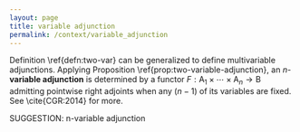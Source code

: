 ```yaml
---
layout: page
title: variable adjunction
permalink: /context/variable_adjunction
---
```

Definition \ref{defn:two-var} can be generalized to define multivariable adjunctions. Applying Proposition \ref{prop:two-variable-adjunction}, an $n$-**variable adjunction** is determined by a functor $F : \mathsf{A}_1 \times \cdots \times \mathsf{A}_n \to \mathsf{B}$ admitting pointwise right adjoints when any $(n-1)$ of its variables are fixed. See  \cite{CGR:2014} for more.

SUGGESTION: n-variable adjunction